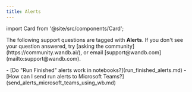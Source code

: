 ```yaml
---
title: Alerts 
---
```

import Card from '@site/src/components/Card';

<Card className="card-light-gray">
  <p>The following support questions are tagged with <b>Alerts</b>. If you don't see 
your question answered, try [asking the community](https://community.wandb.ai/), 
or email [support@wandb.com](mailto:support@wandb.com).</p>
</Card>
- [Do "Run Finished" alerts work in notebooks?](run_finished_alerts.md)
- [How can I send run alerts to Microsoft Teams?](send_alerts_microsoft_teams_using_wb.md)
